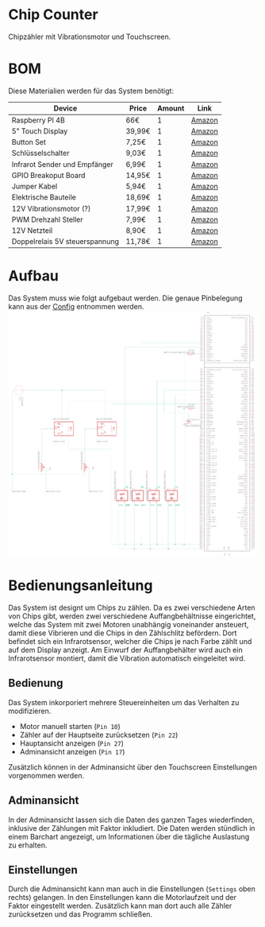 # Chip Counter

Chipzähler mit Vibrationsmotor und Touchscreen.

# BOM

Diese Materialien werden für das System benötigt:

| Device                         | Price  | Amount | Link                                                                                                                                                                                                                                                                                                                                                                                                                                                                                                                                                                                                                                                                                                                                   |
|--------------------------------|--------|--------|----------------------------------------------------------------------------------------------------------------------------------------------------------------------------------------------------------------------------------------------------------------------------------------------------------------------------------------------------------------------------------------------------------------------------------------------------------------------------------------------------------------------------------------------------------------------------------------------------------------------------------------------------------------------------------------------------------------------------------------|
| Raspberry PI 4B                | 66€    | 1      | [Amazon](https://www.amazon.de/Raspberry-Pi-ARM-Cortex-A72-Bluetooth-Micro-HDMI/dp/B07TC2BK1X/ref=sr_1_5?__mk_de_DE=%C3%85M%C3%85%C5%BD%C3%95%C3%91&crid=S10T9NMYUJLU&dib=eyJ2IjoiMSJ9.1UC1W5_zecYpKMlGIP7RLntnbY2FzwGMy1Miiy5XufC-c31GWVChQfnTsqR93XUYZXAFRSAn8F94lipW-hcpUEOu2EtuGqtMV-ELfLTizRyyDhaELjphD8D5gQfOed8uIu0Dm3IvZ37k9pel69QmW8cRXaSSpUuDzArWnIRDuTedcRmF1mon52yOm-X6oCxk3C5HRmOgruiFEq1if9Q0qzTQ3UrlvRO2OemAbPmBYZeAMlDJyJ97oc6R_ySvcggLmvv931uZIZkrGNlSNA0y-1cFzTowsu4KFZa9EqJLBo8.KmxMvNYHCx0sDy0MEZSJNWzJRwZ5ayMvOmIcgazh8pE&dib_tag=se&keywords=raspberry+pi+4&qid=1717599767&sprefix=raspberry+pi+4,aps,85&sr=8-5)                                                                                                 |
| 5" Touch Display               | 39,99€ | 1      | [Amazon](https://www.amazon.de/ELECROW-Touchscreen-Monitor-Raspberry-Kompatibel/dp/B0CZ6L8DNJ/ref=sr_1_10?__mk_de_DE=%C3%85M%C3%85%C5%BD%C3%95%C3%91&crid=2IJR43BP3A1YJ&dib=eyJ2IjoiMSJ9._Lukts8pcMVVrcI5-RfLXp5QqfEwlRYuXCevrd4oNQVUFNWfjKSOIFSV1zRgW5eifA7sHJ2xzacg5_w8dq1GDNyV5Tsw1PgIb6EJCvi6l_jYdDvzKfNjY0QSy-JBR3tSe79uCfntfw6wyKbe7tSwKyHYgO1jLyDiEZLL7_i0exEEUobicsV_vqWZo4P020jOav6EE35JziGzS9rU5_7GTnJu0TX-5s5coiV4uWJqGDabDXrtNl72ZSkzfsgKOjCNWWZ3_wcHnDShu98V4Wfe8YbxT_f6KtotIE4TKW2A3Tw.Vq_RSJEl-uHmWJRMpqUBijQGOMg9URoRp1fz_v1f_xI&dib_tag=se&keywords=raspberry+pi+touch+display&qid=1717599903&sprefix=raspberry+pi+touch+display,aps,91&sr=8-10)                                                                      |
| Button Set                     | 7,25€  | 1      | [Amazon](https://www.amazon.de/RUNCCI-YUN-Momentanen-Druckschalter%EF%BC%8CMini-DruckTaster-Wasserdicht/dp/B0825RCZJS/ref=sr_1_1?__mk_de_DE=%C3%85M%C3%85%C5%BD%C3%95%C3%91&crid=1MFY2S2JLO0L6&dib=eyJ2IjoiMSJ9.t5DhmddPxOJ7YF70kViIaEVbLRg4hk5xKL4nl_EquXliHHRenM8C_C5gsssK-oP6qeOoS4uHoyvGEU9TXklOqrMqfkn7lq4US1TlkK44D8bfmSXr4kxFISrmC-Pt2mbpYP1gJXlGbTQI1nAexv5MGwqU1ijx37IGRVZQjIAodzTTM0grkz9zsvNdpvf35ehkAmwexN3e5CilEw-PsndEkvgdFBY_t_NWlQRUr0fs2P1-LAOeBQKCy_2uehuBtafAoW1tbowHdCeDmqXNP6Zw6e8NMiUxrTxV9Z0rOxcTwns.JkYH_LyI5KfRWBJBIAxUoF8EJYM01C6TKA63ZWPpAvs&dib_tag=se&keywords=raspberry+pi+button&qid=1717600059&sprefix=raspberry+pi+b,aps,573&sr=8-1)                                                                  |
| Schlüsselschalter              | 9,03€  | 1      | [Amazon](https://www.amazon.de/Create-idea-Edelstahl-Vollmetall-Verriegelnder-Edelstahl-Metall-Schl%C3%BCsselschalter/dp/B0D35B4ZCB/ref=sr_1_6?__mk_de_DE=%C3%85M%C3%85%C5%BD%C3%95%C3%91&crid=1NFA1ZM8CSCQP&dib=eyJ2IjoiMSJ9.V5_-h8aNh87dyKb46Rx8HuQMcVPZ9XjQh3bxBR6o0Bk3sn1HcDGx4Uaa3Vh64KfDSJeJb49JPDRn0Wg8wggksEVoThaEwlbiVWN8J5y3sT5wfS4nhmBPEFYKFkFXyqX_y9_nFIn-oYVSNfBLWBoXKQaXGxpTtNi3MH-89vDLuZU1et1Pngq-Al2TwZhLpjgrOBdGHRML9H45Bzut3zgysJKjdTw1BdU3jzgUl4cECTYhhpVgiZhVCq698QH_BC__gXvhCuzUbsQXInq43Lb_sLefIzRxBpue9k53jUpQO9Q.ffEUV-J6x8xeW18fP2unO7B0Ffk-hMWiStZBbhY8Phc&dib_tag=se&keywords=schl%C3%BCsselschalter+3+positionen&qid=1717600822&sprefix=schl%C3%BCsselschalter+3+positionen+,aps,75&sr=8-6&th=1)          |
| Infrarot Sender und Empfänger  | 6,99€  | 1      | [Amazon](https://www.amazon.de/BOJACK-Infrarot-Emitter-IR-lampe-Empf%C3%A4ngerdiode-Infrarot-Emissions-Empf%C3%A4ngerr%C3%B6hre/dp/B08Y6Y9S5Q/ref=sr_1_1?__mk_de_DE=%C3%85M%C3%85%C5%BD%C3%95%C3%91&crid=1G44VE73ZOEJS&dib=eyJ2IjoiMSJ9.iuzWWHHoqyO63tQV84g0reX71GGWwpDS22-BIh-qwsKroK_77tS2CrTuwNGgWs41lX33iZFagdwLr6kJpDbsFc2XN1K8fuLPSGzqHSYkpHpCRO8IH4QRamC2vDFlHE-mK1rYP6HQnHCEL7L6T1UaChL4jApzd98WmI5n0Na9o_RQnsfKRT9Il184KRz0ynY_mfgrr_-iAkzRPh0nzzx9-WQQ9xpIR0lnqnzaWPxsxctjIM2Xfo7wTvV5w-_QoROvqPmS3CeRKeEdLKrUHI31yz2ud4vjDWjfoz_ql1k8K5w.eWHp2PYG6b1pyq7v3GPafsTXTUPh5b5SE9zkLxYQaRo&dib_tag=se&keywords=raspberry+pi+infrared+beam&qid=1717601249&sprefix=raspberry+pi+infrared+beam,aps,212&sr=8-1)                       |
| GPIO Breakoput Board           | 14,95€ | 1      | [Amazon](https://www.amazon.de/FREENOVE-Breakout-Raspberry-Terminal-Status/dp/B0BFB618CJ/ref=sr_1_4?crid=1W7LU3L7EYH15&dib=eyJ2IjoiMSJ9.WyV1zZpULPT770-AF3VQwANkxJbGxllTvTzcbHFWVLCUoEkTEDUsRwHVVfWH9vhGsrtklw4OIUJ6woSuPTXPDs0o3pfh8q6iH3FB2TG87d8Cv7kXQxBcSJDK8d9wlgHUO5mUanLJ_6EsDfKqhDN4kTmwJ1DJr8Rmk51fqSs6--2BtpMwA_GO0Mq3F2DSQjEon7BtyhJ0ysGHm6-7OtbpPy6v4tdelMF7G8amQfYset3faxtWsGLXwFLUGrkxjiZsP2T8keNF8gMv9pgS3G4Vge8NMiUxrTxV9Z0rOxcTwns.BtHoSEx60asZSi_2KHzPfpsM5RMt0AtQKoybmRX3NZg&dib_tag=se&keywords=raspberry+pi+4+gpio+breakout&qid=1717601478&sprefix=raspberri+pi+4+gpio+break,aps,172&sr=8-4)                                                                                                                      |
| Jumper Kabel                   | 5,94€  | 1      | [Amazon](https://www.amazon.de/Female-Female-Male-Female-Male-Male-Steckbr%C3%BCcken-Drahtbr%C3%BCcken-bunt/dp/B01EV70C78/ref=sr_1_6?__mk_de_DE=%C3%85M%C3%85%C5%BD%C3%95%C3%91&crid=1H8AK2O3YGVRQ&dib=eyJ2IjoiMSJ9.YkJGGaT6C6WFjyXfDkQJR983TvUgVBGHgrCw5goe9P4P-pORv5R7vYJxtH06f5697bmLJpB0-9Eg0EjgmKiB0ice_MQIKqi_g1QlW7KXxMPbHV3GLc8NpFDUp1_ZQtW9nz1ptqky65FR9S4_5TtQJ4y3-hAQuRB1uml9m4jjyd6-_8MExrR5MIEJir1pbX7uf5sqp7xlHqRrcUAZuSeykHO3vtvsGwdludpVNv35Rkyd7II8e7EJJOIMVDKXyBguUHVQKwAaOS9RCAe8auTrogISqlh2irb5_45y4YAJmvk.42vu6HdKJ5ELTvL-9KlYiqz-mZVL_9MQ1PGIholPmGk&dib_tag=se&keywords=raspberry+pi+4+jumper+wires&qid=1717601593&sprefix=raspberry+pi+4+jumper+wires,aps,278&sr=8-6)                                         |
| Elektrische Bauteile           | 18,69€ | 1      | [Amazon](https://www.amazon.de/Elektronisches-Bauelemente-Set-Transistor-Elektrolytkondensatoren-Widerst%C3%A4nde-Bauelemente-Sortiment/dp/B09GVZ4STX/ref=sr_1_9?__mk_de_DE=%C3%85M%C3%85%C5%BD%C3%95%C3%91&crid=3A3X7BHYX45UK&dib=eyJ2IjoiMSJ9.RIqZfiEtLVPyPzeiMSLI2vdKb11EZkSW9Ck6AIN6VkuMOzjVytj5co6LVB11_iVwwbLSuTfc7ZG-UOwMEeq1LZBHukEeb4XKVpEolJleRhZ_eDf4ltLqXJDpL5eF5-LcQFZDnmignOPCLz_uZoWomWeSGijwAtrfBcnIPBecw-ccL9KjyGL-3_kOPY-m4MTKLOflCy6iqT6GJqFUDss1XRMrcWJfqGygWUn-f7qAvflpm262uTrPg2Sbfiac5N0Tpl2NOcOfd7RrUcOTsTP1jfQFSQaIxtcFGAC-_ZO_m_M._wRx5pvgc_MqEr537PVj94RuOCp-YxHWmDdsSPe-Krc&dib_tag=se&keywords=widerstand+und+kapazit%C3%A4t+set&qid=1717601722&sprefix=widerstand+und+kapazit%C3%A4t+set,aps,152&sr=8-9) |
| 12V Vibrationsmotor (?)        | 17,99€ | 1      | [Amazon](https://www.amazon.de/ICQUANZX-Gleichstrom-Vibrationsmotor-drehmomentstarke-Vibrationsmotoren-eisenrotierenden/dp/B0824V4M4R/ref=sr_1_20?__mk_de_DE=%C3%85M%C3%85%C5%BD%C3%95%C3%91&crid=3QE7G3FHDL5ZQ&dib=eyJ2IjoiMSJ9.h-xg7aFbO--_CAddeJKIJr4w2Z--hfHIHXim1VNWlt_INQ5uv_vjsnclQk1n-D-qvYCnIxtWufPXq2MT2CQ4bvwNHaogQyN6dW6vws0aaxnNRlHcK-O-CNZN4UtQElqMbhkowthgiKYw9_zazOApIBdNnaiiH8kGW8AsYQ8wmDzZoVRz5meWhoLeyxiSB2X42p_IEBbezhaB-Cph6dC1K226tE75hSxvjpOA-2LsE5hYE-F2wQvEasd04-u1dQbuH6yPB4TtgnBNooRNqV538yoM2F_gWyOTCie2aaU_AHo.f9tbRIZlHIC9JQwQQjoc1XhZ3EV2C5daqQzF_aBWdWk&dib_tag=se&keywords=elektromotor+r%C3%BCttelplatte&qid=1717601914&sprefix=elektromotor+r%C3%BCttelplatte,aps,125&sr=8-20)                     |
| PWM Drehzahl Steller           | 7,99€  | 1      | [Amazon](https://www.amazon.de/WayinTop-Drehzahlsteller-Geschwindigkeitsregler-Niederspannungs-Steuerungsmodul/dp/B07ZPRM23X/ref=pd_bxgy_d_sccl_1/259-2419948-4853506?pd_rd_w=NoFqN&content-id=amzn1.sym.d6531279-1f86-4ae1-b1f7-8ab9db04b1a0&pf_rd_p=d6531279-1f86-4ae1-b1f7-8ab9db04b1a0&pf_rd_r=F1CQA05XE0QS9KPERNR6&pd_rd_wg=6BWMA&pd_rd_r=55bac055-6606-44a8-a670-1c25cd31f45a&pd_rd_i=B07ZPRM23X&psc=1)                                                                                                                                                                                                                                                                                                                          |
| 12V Netzteil                   | 8,90€  | 1      | [Amazon](https://www.amazon.de/Spannungswandler-Netzteil-f%C3%BCr-LED-Streifen-220/dp/B01G0Q3RWU/ref=pd_bxgy_d_sccl_1/259-2419948-4853506?pd_rd_w=GxAxn&content-id=amzn1.sym.d6531279-1f86-4ae1-b1f7-8ab9db04b1a0&pf_rd_p=d6531279-1f86-4ae1-b1f7-8ab9db04b1a0&pf_rd_r=CHF2AV4AG6B50NWTJRZM&pd_rd_wg=GG3MY&pd_rd_r=08aa7d9f-4108-4518-9d08-2113a204514c&pd_rd_i=B01G0Q3RWU&psc=1)                                                                                                                                                                                                                                                                                                                                                      |
| Doppelrelais 5V steuerspannung | 11,78€ | 1      | [Amazon](https://www.amazon.de/dp/B07QYLN6LD?psc=1)                                                                                                                                                                                                                                                                                                                                                                                                                                                                                                                                                                                                                                                                                    |

# Aufbau
Das System muss wie folgt aufgebaut werden. Die genaue Pinbelegung kann aus der [Config](assets/config.toml)
entnommen werden.
![](schematics/chip_counter.png)

# Bedienungsanleitung

Das System ist designt um Chips zu zählen. Da es zwei verschiedene Arten von
Chips gibt, werden zwei verschiedene Auffangbehältnisse eingerichtet, welche das 
System mit zwei Motoren unabhängig voneinander ansteuert, damit diese Vibrieren und
die Chips in den Zählschlitz befördern. Dort befindet sich ein Infrarotsensor, welcher 
die Chips je nach Farbe zählt und auf dem Display anzeigt. Am Einwurf der Auffangbehälter 
wird auch ein Infrarotsensor montiert, damit die Vibration automatisch eingeleitet wird.

## Bedienung
Das System inkorporiert mehrere Steuereinheiten um das Verhalten zu modifizieren.

* Motor manuell starten (`Pin 10`)
* Zähler auf der Hauptseite zurücksetzen (`Pin 22`)
* Hauptansicht anzeigen (`Pin 27`)
* Adminansicht anzeigen (`Pin 17`)

Zusätzlich können in der Adminansicht über den Touchscreen Einstellungen vorgenommen werden.

## Adminansicht

In der Adminansicht lassen sich die Daten des ganzen Tages wiederfinden, inklusive der Zählungen 
mit Faktor inkludiert. Die Daten werden stündlich in einem Barchart angezeigt, um Informationen
über die tägliche Auslastung zu erhalten. 

## Einstellungen

Durch die Adminansicht kann man auch in die Einstellungen (`Settings` oben rechts) gelangen.
In den Einstellungen kann die Motorlaufzeit und der Faktor eingestellt werden.
Zusätzlich kann man dort auch alle Zähler zurücksetzen und das Programm schließen.
